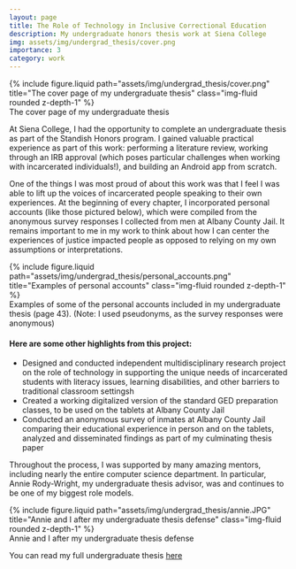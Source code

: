 ```yaml
---
layout: page
title: The Role of Technology in Inclusive Correctional Education
description: My undergraduate honors thesis work at Siena College
img: assets/img/undergrad_thesis/cover.png
importance: 3
category: work
---
```


<div class="row">
    <div class="col-sm mt-3 mt-md-0">
        {% include figure.liquid path="assets/img/undergrad_thesis/cover.png" title="The cover page of my undergraduate thesis" class="img-fluid rounded z-depth-1" %}
    </div>
</div>
<div class="caption">
    The cover page of my undergraduate thesis
</div>

At Siena College, I had the opportunity to complete an undergraduate thesis as part of the Standish Honors program. I gained valuable practical experience as part of this work: performing a literature review, working through an IRB approval (which poses particular challenges when working with incarcerated individuals!), and building an Android app from scratch.

One of the things I was most proud of about this work was that I feel I was able to lift up the voices of incarcerated people speaking to their own experiences. At the beginning of every chapter, I incorporated personal accounts (like those pictured below), which were compiled from the anonymous survey responses I collected from men at Albany County Jail. It remains important to me in my work to think about how I can center the experiences of justice impacted people as opposed to relying on my own assumptions or interpretations.

<div class="row">
    <div class="col-sm mt-3 mt-md-0">
        {% include figure.liquid path="assets/img/undergrad_thesis/personal_accounts.png" title="Examples of personal accounts" class="img-fluid rounded z-depth-1" %}
    </div>
</div>
<div class="caption">
    Examples of some of the personal accounts included in my undergraduate thesis (page 43). (Note: I used pseudonyms, as the survey responses were anonymous)
</div>

#### Here are some other highlights from this project:

<ul>
    <li>Designed and conducted independent multidisciplinary research project on the role of
technology in supporting the unique needs of incarcerated students with literacy
issues, learning disabilities, and other barriers to traditional classroom settingsh</li>
    <li>Created a working digitalized version of the standard GED preparation classes, to be
used on the tablets at Albany County Jail</li>
    <li>Conducted an anonymous survey of inmates at Albany County Jail comparing their
educational experience in person and on the tablets, analyzed and disseminated
findings as part of my culminating thesis paper</li>
</ul>

Throughout the process, I was supported by many amazing mentors, including nearly the entire computer science department. In particular, Annie Rody-Wright, my undergraduate thesis advisor, was and continues to be one of my biggest role models.

<div class="row">
    <div class="col-sm mt-3 mt-md-0">
        {% include figure.liquid path="assets/img/undergrad_thesis/annie.JPG" title="Annie and I after my undergraduate thesis defense" class="img-fluid rounded z-depth-1" %}
    </div>
</div>
<div class="caption">
    Annie and I after my undergraduate thesis defense
</div>

You can read my full undergraduate thesis <a href="https://cdm15739.contentdm.oclc.org/digital/collection/p15739coll1/id/337/rec/1">here</a>
